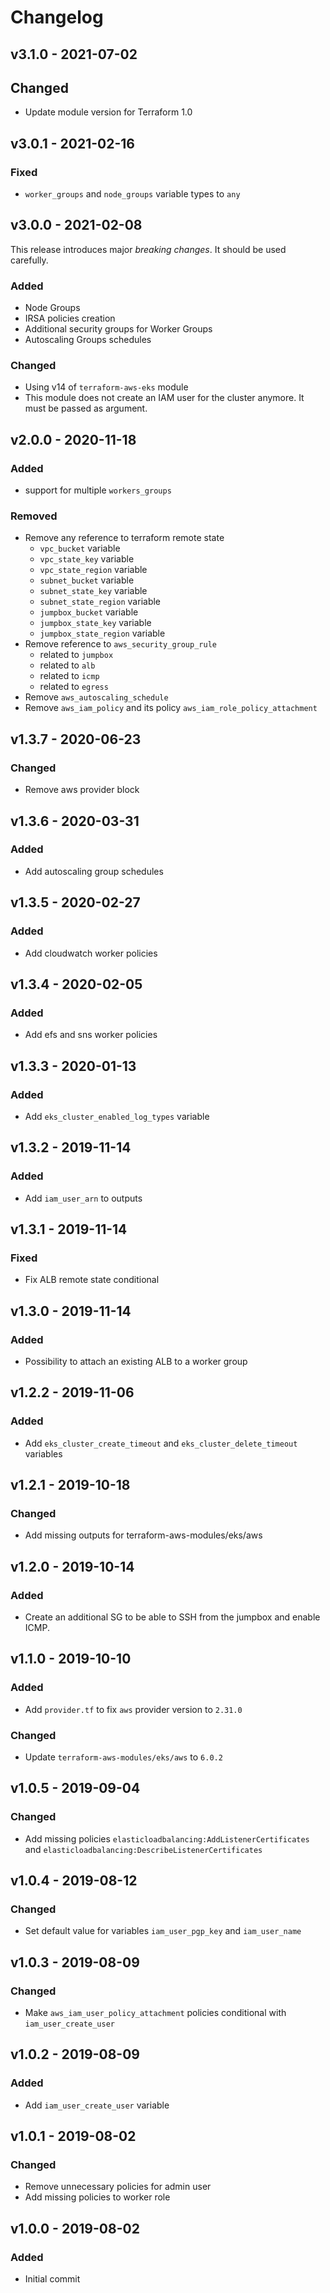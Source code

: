# Changelog

## v3.1.0 - 2021-07-02

## Changed

- Update module version for Terraform 1.0

## v3.0.1 - 2021-02-16

### Fixed

- `worker_groups` and `node_groups` variable types to `any`

## v3.0.0 - 2021-02-08

This release introduces major *breaking changes*. It should be used carefully.
### Added

- Node Groups
- IRSA policies creation
- Additional security groups for Worker Groups
- Autoscaling Groups schedules

### Changed

- Using v14 of `terraform-aws-eks` module
- This module does not create an IAM user for the cluster anymore. It must be passed as argument.

## v2.0.0 - 2020-11-18

### Added

- support for multiple `workers_groups`

### Removed

- Remove any reference to terraform remote state
  - `vpc_bucket` variable
  - `vpc_state_key` variable
  - `vpc_state_region` variable
  - `subnet_bucket` variable
  - `subnet_state_key` variable
  - `subnet_state_region` variable
  - `jumpbox_bucket` variable
  - `jumpbox_state_key` variable
  - `jumpbox_state_region` variable
- Remove reference to `aws_security_group_rule`
  - related to `jumpbox`
  - related to `alb`
  - related to `icmp`
  - related to `egress`
- Remove `aws_autoscaling_schedule`
- Remove `aws_iam_policy` and its policy `aws_iam_role_policy_attachment`

## v1.3.7 - 2020-06-23
### Changed
- Remove aws provider block

## v1.3.6 - 2020-03-31
### Added
- Add autoscaling group schedules

## v1.3.5 - 2020-02-27
### Added
- Add cloudwatch worker policies

## v1.3.4 - 2020-02-05
### Added
- Add efs and sns worker policies

## v1.3.3 - 2020-01-13
### Added
- Add `eks_cluster_enabled_log_types` variable

## v1.3.2 - 2019-11-14
### Added
- Add `iam_user_arn` to outputs

## v1.3.1 - 2019-11-14
### Fixed
- Fix ALB remote state conditional

## v1.3.0 - 2019-11-14
### Added
- Possibility to attach an existing ALB to a worker group

## v1.2.2 - 2019-11-06
### Added
- Add `eks_cluster_create_timeout` and `eks_cluster_delete_timeout` variables

## v1.2.1 - 2019-10-18
### Changed
- Add missing outputs for terraform-aws-modules/eks/aws

## v1.2.0 - 2019-10-14
### Added
- Create an additional SG to be able to SSH from the jumpbox and enable ICMP.

## v1.1.0 - 2019-10-10
### Added
- Add `provider.tf` to fix `aws` provider version to `2.31.0`

### Changed
- Update `terraform-aws-modules/eks/aws` to `6.0.2`

## v1.0.5 - 2019-09-04
### Changed
- Add missing policies `elasticloadbalancing:AddListenerCertificates` and `elasticloadbalancing:DescribeListenerCertificates`

## v1.0.4 - 2019-08-12
### Changed
- Set default value for variables `iam_user_pgp_key` and `iam_user_name`

## v1.0.3 - 2019-08-09
### Changed
- Make `aws_iam_user_policy_attachment` policies conditional with `iam_user_create_user`

## v1.0.2 - 2019-08-09
### Added
- Add `iam_user_create_user` variable

## v1.0.1 - 2019-08-02
### Changed
- Remove unnecessary policies for admin user
- Add missing policies to worker role

## v1.0.0 - 2019-08-02
### Added
- Initial commit
